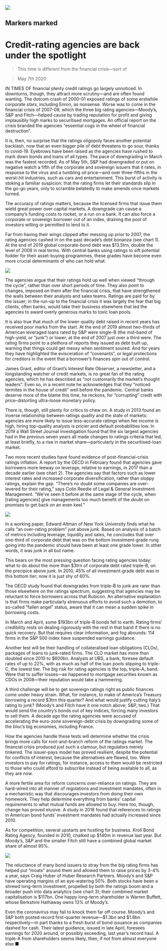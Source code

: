 ![](./images/20200509_FND001_0.jpg)

## Markers marked

# Credit-rating agencies are back under the spotlight

> This time is different from the financial crisis—sort of

> May 7th 2020

IN TIMES OF financial plenty credit ratings go largely unnoticed. In downturns, though, they attract more scrutiny—and are often found wanting. The dotcom crash of 2000-01 exposed ratings of some erstwhile corporate stars, including Enron, as nonsense. Worse was to come in the financial crisis of 2007-09, which the three big rating agencies—Moody’s, S&P and Fitch—helped cause by trading reputation for profit and giving implausibly high marks to securitised mortgages. An official report on the crisis branded the agencies “essential cogs in the wheel of financial destruction”.

It is, then, no surprise that the ratings oligopoly faces another potential backlash, now that an even bigger pile of debt threatens to go sour, thanks to covid-19. Eyebrows have been raised as the agencies have rushed to mark down bonds and loans of all types. The pace of downgrading in March was the fastest recorded. As of May 5th, S&P had downgraded or put on negative watch a fifth of the corporate and sovereign issuers that it rates, in response to the virus and a tumbling oil price—and over three-fifths in the worst-hit industries, such as cars and entertainment. This burst of activity is stoking a familiar suspicion: that the rating firms let their standards slip in the go-go years, only to scramble belatedly to make amends once markets turned.

The accuracy of ratings matters, because the licensed firms that issue them wield great power over capital markets. A downgrade can cause a company’s funding costs to rocket, or a run on a bank. It can also force a corporate or sovereign borrower out of an index, draining the pool of investors willing or permitted to lend to it.

Far from having their wings clipped after messing up prior to 2007, the rating agencies cashed in on the past decade’s debt bonanza (see chart 1). At the end of 2019 global corporate-bond debt was $13.5trn, double the level of 2008 in real terms. With central banks using ratings to sift potential fodder for their asset-buying programmes, these grades have become even more crucial determinants of who can hold what.

![](./images/20200509_FNC475.png)

The agencies argue that their ratings hold up well when viewed “through the cycle”, rather than over short periods of time. They also point to changes, imposed on them after the financial crisis, that have strengthened the walls between their analysts and sales teams. Ratings are paid for by the issuer; in the run-up to the financial crisis it was largely the fear that big clients, often banks, would take their business elsewhere that led the agencies to award overly generous marks to toxic loan pools.

It is also true that much of the lower-quality debt raised in recent years has received poor marks from the start. At the end of 2019 almost two-thirds of American leveraged loans rated by S&P were single-B (the mid-band of high-yield, or “junk”) or lower; at the end of 2007 just over a third were. The rating firms point to a plethora of reports they issued as debt built up, warning that things could get messy when sentiment soured. And for years they have highlighted the evisceration of “covenants”, or legal protections for creditors in the event that a borrower’s finances spin out of control.

James Grant, editor of Grant’s Interest Rate Observer, a newsletter, and a longstanding watcher of credit markets, is no great fan of the rating agencies, which he has described as “not customarily the market’s thought leaders”. Even so, in a recent note he acknowledges that they “noticed termites in the house of credit” well before the pandemic. Central banks deserve more of the blame this time, he reckons, for “corrupting” credit with price-distorting ultra-loose monetary policy.

There is, though, still plenty for critics to chew on. A study in 2013 found an inverse relationship between ratings quality and the state of markets: agencies are more likely to issue less-accurate ratings when fee income is high, hiring top-quality analysts is pricier and default probabilities low. In 2019 a Wall Street Journal investigation found that the six largest agencies had in the previous seven years all made changes to ratings criteria that led, at least briefly, to a rise in market share—particularly in the securitised-loan market.

Two more recent studies have found evidence of post-financial-crisis ratings inflation. A report by the OECD in February found that agencies gave borrowers more leeway on leverage, relative to earnings, in 2017 than a decade earlier (see chart 2). The agencies say that factors such as lower interest rates and increased corporate diversification, rather than sloppy ratings, explain the gap. “There’s no doubt some companies are over-levered for their rating,” says Colin Reedie of Legal & General Investment Management. “We’ve seen it before at the same stage of the cycle, when [rating agencies] give managements too much benefit of the doubt on promises to get back on an even keel.”

![](./images/20200509_FNC486.png)

In a working paper, Edward Altman of New York University finds what he calls “an over-rating problem” just above junk. Based on analysis of a batch of metrics including leverage, liquidity and sales, he concludes that over one-third of corporate debt that was on the bottom investment-grade rung going into the pandemic should have been at least one grade lower. In other words, it was junk in all but name.

This bears on the most pressing question facing rating agencies today: what to do about the more than $3trn of corporate debt rated triple-B, on the precipice above junk. In 2010, 45% of all investment-grade debt was in this bottom tier; now it is just shy of 60%.

The OECD study found that downgrades from triple-B to junk are rarer than those elsewhere on the ratings spectrum, suggesting that agencies may be reluctant to force borrowers across that Rubicon. An alternative explanation is that firms make particularly strenuous efforts to avoid such a demotion, to so-called “fallen angel” status, aware that it can mean a sudden spike in borrowing costs.

In March and April, some $193bn of triple-B bonds fell to earth. Rating firms’ credibility rests on dealing rigorously with the rest in that band if there is no quick recovery. But that requires clear information, and fog abounds: 114 firms in the S&P 500 index have suspended earnings guidance.

Another test will be their handling of collateralised loan obligations (CLOs), packages of loans to junk-rated firms. The CLO market has more than doubled since 2010 to $600bn. Analysts at UBS, a bank, foresee default rates of up to 22%, with as much as half of the loan pools slipping to triple-C, the lowest tier. The big risk for rating agencies is the top, triple-A, band. Were that to suffer losses—as happened to mortgage securities known as CDOs in 2008—their reputation would take a hammering.

A third challenge will be to get sovereign ratings right as public finances come under heavy strain. What, for instance, to make of America’s Treasury borrowing a record $3trn this quarter? And what would justify cutting Italy’s rating to junk? (Moody’s and Fitch have it one notch above; S&P, two.) That would send the country’s bonds out of key indices, forcing many investors to sell them. A decade ago the rating agencies were accused of accelerating the euro-zone sovereign-debt crisis by downgrading some of the bloc’s big economies, including France.

How the agencies handle these tests will determine whether the crisis brings more calls for root-and-branch reform of the ratings market. The financial crisis produced just such a clamour, but regulators merely tinkered. The issuer-pays model has proved resilient, despite the potential for conflicts of interest, because the alternatives are flawed, too. Were investors to pay for ratings, for instance, access to them would be restricted to those who could afford to subscribe instead of being available to all, as they are now.

A more fertile area for reform concerns over-reliance on ratings. They are hard-wired into all manner of regulations and investment mandates, often in a mechanistic way that discourages investors from doing their own homework. They help determine everything from banks’ capital requirements to what mutual funds are allowed to buy. Here too, though, change has proved elusive. A study in 2018 found that references to ratings in American bond funds’ investment mandates had actually increased since 2010.

As for competition, several upstarts are hustling for business. Kroll Bond Rating Agency, founded in 2010, chalked up $140m in revenue last year. But Moody’s, S&P and the smaller Fitch still have a combined global market share of almost 95%.

![](./images/20200509_FNC470.png)

The reluctance of many bond issuers to stray from the big rating firms has helped put “moats” around them and allowed them to raise prices by 3-4% a year, says Craig Huber of Huber Research Partners. Moody’s and S&P have operating margins of an eye-watering 50%. Both stocks have been a shrewd long-term investment, propelled by both the ratings boom and a broader push into data analytics (see chart 3); their combined market capitalisation is $117bn. One happy long-term shareholder is Warren Buffett, whose Berkshire Hathaway owns 13% of Moody’s.

Even the coronavirus may fail to knock them far off course. Moody’s and S&P both posted record first-quarter revenue—$1.3bn and $1.8bn respectively—in part thanks to a fresh burst of bond issuance as companies dashed for cash. Their latest guidance, issued in late April, foresees earnings for 2020 around, or possibly exceeding, last year’s record haul. A triple-A from shareholders seems likely, then, if not from almost everyone else.■